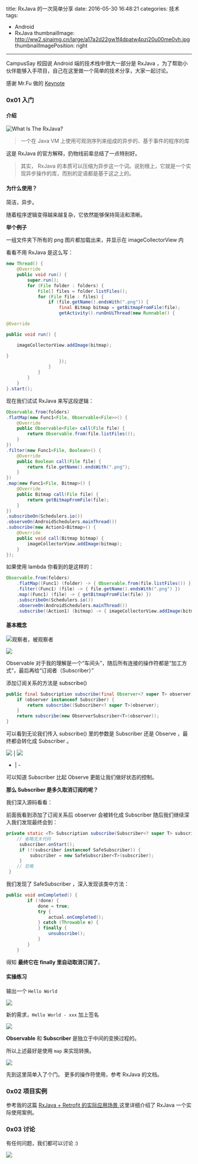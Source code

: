 title: RxJava 的一次简单分享
date: 2016-05-30 16:48:21
categories: 技术
tags: 
- Android
- RxJava
thumbnailImage: http://ww2.sinaimg.cn/large/a17a2d22gw1f4dpatw4pzj20u00me0vh.jpg
thumbnailImagePosition: right
---


CampusSay 校园说 Android 端的技术栈中很大一部分是 RxJava ，为了帮助小伙伴能够入手项目，自己在这里做一个简单的技术分享，大家一起讨论。

感谢 Mr.Fu 做的 [Keynote](http://mrfu.me/rxjava-keynote/#)

<!-- more -->

<!-- toc -->




### 0x01 入门

#### 介绍

![What Is The RxJava?](http://ww3.sinaimg.cn/large/a17a2d22gw1f4dk4mjsjoj21kw12an52.jpg)


> 一个在 Java VM 上使用可观测序列来组成的异步的、基于事件的程序的库

这是 RxJava 的官方解释，扔物线前辈总结了一点特别好。

> 其实， RxJava 的本质可以压缩为异步这一个词。说到根上，它就是一个实现异步操作的库，而别的定语都是基于这之上的。

#### 为什么使用？

简洁，异步。

随着程序逻辑变得越来越复杂，它依然能够保持简洁和清晰。

**举个例子**

一组文件夹下所有的 png 图片都加载出来，并显示在 imageCollectorView 内

看看不用 RxJava 是这么写：
```java
new Thread() {
    @Override
    public void run() {
        super.run();
        for (File folder : folders) {
            File[] files = folder.listFiles();
            for (File file : files) {
                if (file.getName().endsWith(".png")) {
                    final Bitmap bitmap = getBitmapFromFile(file);
                    getActivity().runOnUiThread(new Runnable() {

@Override

public void run() {

    imageCollectorView.addImage(bitmap);

}
                    });
                }
            }
        }
    }
}.start();
```

现在我们试试 RxJava 来写这段逻辑：
```java
Observable.from(folders)
.flatMap(new Func1<File, Observable<File>>() {
    @Override
    public Observable<File> call(File file) {
        return Observable.from(file.listFiles());
    }
})
.filter(new Func1<File, Boolean>() {
    @Override
    public Boolean call(File file) {
        return file.getName().endsWith(".png");
    }
})
.map(new Func1<File, Bitmap>() {
    @Override
    public Bitmap call(File file) {
        return getBitmapFromFile(file);
    }
})
.subscribeOn(Schedulers.io())
.observeOn(AndroidSchedulers.mainThread())
.subscribe(new Action1<Bitmap>() {
    @Override
    public void call(Bitmap bitmap) {
        imageCollectorView.addImage(bitmap);
    }
});
```
如果使用 lambda 你看到的是这样的：
```java
Observable.from(folders)
    .flatMap((Func1) (folder) -> { Observable.from(file.listFiles()) })
    .filter((Func1) (file) -> { file.getName().endsWith(".png") })
    .map((Func1) (file) -> { getBitmapFromFile(file) })
    .subscribeOn(Schedulers.io())
    .observeOn(AndroidSchedulers.mainThread())
    .subscribe((Action1) (bitmap) -> { imageCollectorView.addImage(bitmap) });
```

#### 基本概念

![观察者，被观察者](http://ww2.sinaimg.cn/large/a17a2d22gw1f4dnhakt0qj21kw0zk0yn.jpg)

![](http://ww4.sinaimg.cn/large/a17a2d22gw1f4dnnnfubsj21kw0zk0xz.jpg)

Observable 对于我的理解是一个“车间头”，随后所有连接的操作符都是“加工方式”，最后再给“订阅者（Subscriber）”

添加订阅关系的方法是 subscribe()
```java
public final Subscription subscribe(final Observer<? super T> observer) {
    if (observer instanceof Subscriber) {
        return subscribe((Subscriber<? super T>)observer);
    }
    return subscribe(new ObserverSubscriber<T>(observer));
}
```
可以看到无论我们传入 subscribe() 里的参数是 Subscriber 还是 Observe ，最终都会转化成 Subscriber 。

![](http://ww3.sinaimg.cn/large/a17a2d22gw1f4do6au7f5j20j60k2n1k.jpg) | ![](http://ww4.sinaimg.cn/large/a17a2d22gw1f4do6soeodj20j20m43zs.jpg)
- | -

可以知道 Subscriber 比起 Observe 更能让我们做好状态的控制。

**那么 Subscriber 是多久取消订阅的呢？**

我们深入源码看看：

前面我看到添加了订阅关系后 observer 会被转化成 Subscriber 随后我们继续深入我们发现最终会到：
```java
private static <T> Subscription subscribe(Subscriber<? super T> subscriber, Observable<T> observable) {
	// 省略无关代码
	 subscriber.onStart();
	 if (!(subscriber instanceof SafeSubscriber)) {
		 subscriber = new SafeSubscriber<T>(subscriber);
	 }
	// 忽略
 }
```
我们发现了 SafeSubscriber ，深入发现该类中方法：
```java
public void onCompleted() {
        if (!done) {
            done = true;
            try {
                actual.onCompleted();
            } catch (Throwable e) {
            } finally {
                unsubscribe();
            }
        }
    }
```
得知 **最终它在 finally 里自动取消订阅了**。

#### 实操练习

输出一个 `Hello World`

![](http://ww4.sinaimg.cn/large/a17a2d22gw1f4doth2f1fj21kw0zkjvq.jpg)

新的需求，`Hello World - xxx` 加上签名

![](http://ww2.sinaimg.cn/large/a17a2d22gw1f4dovmxj27j21kw0zkgpu.jpg)

**Observable** 和 **Subscriber** 是独立于中间的变换过程的。

所以上述最好是使用 `map` 来实现转换。


![](http://ww3.sinaimg.cn/large/a17a2d22gw1f4doxzdamyj21kw0zkn23.jpg)

先到这里简单入了个门。
更多的操作符使用，参考 RxJava 的文档。

### 0x02 项目实例

参考我的这篇 [RxJava + Retrofit 的实际应用场景](http://imxie.cc/2016/05/24/RxJava-Retrofit-%E7%9A%84%E5%AE%9E%E9%99%85%E5%BA%94%E7%94%A8%E5%9C%BA%E6%99%AF/),这里详细介绍了 RxJava 一个实际使用案例。

### 0x03 讨论
有任何问题，我们都可以讨论 :)

![](http://ww2.sinaimg.cn/large/a17a2d22gw1f4dpatw4pzj20u00me0vh.jpg)
